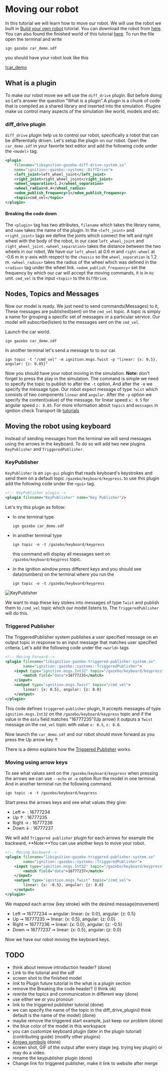 # Moving our robot

In this tutorial we will learn how to move our robot. We will use the robot we built in [Build your own robot](SDF_tutorial_link) tutorial. You can download the robot from [here](car_demo.sdf). You can also found the finished world of this tutorial [here](move_robot.sdf).
To run the file open the terminal and write

`ign gazebo car_demo.sdf`

you should have your robot look like this

[!car_demo](screen_shot)

## What is a plugin

To make our robot move we will use the `diff_drive` plugin. But before doing so Let's answer the question "What is a plugin".A plugin is a chunk of code that is compiled as a shared library and inserted into the simulation. Plugins make us control many aspects of the simulation like world, models and etc.

### diff_drive plugin

`diff_drive` plugin help us to control our robot, specifically a robot that can be differentially driven. Let's setup the plugin on our robot. Open the `car_demo.sdf` in your favorite text editor and add the following code under the `<model>` tag.

```xml
<plugin
    filename="libignition-gazebo-diff-drive-system.so"
    name="ignition::gazebo::systems::DiffDrive">
    <left_joint>left_wheel_joint</left_joint>
    <right_joint>right_wheel_joint</right_joint>
    <wheel_separation>1.2</wheel_separation>
    <wheel_radius>0.4</wheel_radius>
    <odom_publish_frequency>1</odom_publish_frequency>
    <topic>cmd_vel</topic>
</plugin>
```

#### Breaking the code down

The `<plugin>` tag has two attributes, `filename` which takes the library name, and `name` takes the name of the plugin. In the `<left_joint>` and `<right_joint>` tags we define the joints which connect the left and right wheel with the body of the robot, in our case `left_wheel_joint` and `right_wheel_joint`. `<wheel_separation>` takes the distance between the two wheels in our robot, We have our `left_wheel` at 0.6 m and `right-wheel` at -0.6 m in y-axis with respect to the `chassis` so the `wheel_separation` is 1.2 m. `<wheel_radius>` takes the radius of the wheel which was defined in the `<radius>` tag under the wheel link. `<odom_publish_frequency>` set the frequency by which our car will accept the moving commands, it is in `Hz` unit. `cmd_vel` is the input `<topic>` to the `DiffDrive`.

## Nodes, Topics and Messages

Now our model is ready. We just need to send commands(Messages) to it, These messages are published(sent) on the `cmd_vel` topic. A topic is simply a name for grouping a specific set of messages or a particular service. Our model will subscribe(listen) to the messages sent on the `cmd_vel`.

Launch the car world.

`ign gazebo car_demo.sdf`

In another terminal let's send a message to to our car.

`ign topic -t "/cmd_vel" -m ignition.msgs.Twist -p "linear: {x: 0.5}, angular: {z: 0.05}"`

Now you should have your robot moving in the simulation. **Note:** don't forget to press the play in the simulation. The command is simple we need to specify the topic to publish to after the `-t` option, And after the `-m` we specify the message type. Our robot expect message of type `Twist` which consists of two components `linear` and `angular`. After the `-p` option we specify the content(value) of the message. for linear speed `x: 0.5` for angular speed `z: 0.05`.
For more information about `topics` and `messages` in ignition check Transport lib [tutorials](https://ignitionrobotics.org/api/transport/9.0/tutorials.html)

## Moving the robot using keyboard

Instead of sending messages from the terminal we will send messages using the arrows in the keyboard. To do so will add two new plugins `KeyPublisher` and `TriggeredPublisher`.

### KeyPublisher

`KeyPublisher` is an `ign-gui` plugin that reads keyboard's keystrokes and send them on a default topic `/gazebo/keyboard/keypress`. to use this plugin add the following code under the `<gui>` tag.

```xml
<!-- KeyPublisher plugin-->
<plugin filename="KeyPublisher" name="Key Publisher"/>
```

Let's try this plugin as follow:

* In one terminal type

    `ign gazebo car_demo.sdf`

* In another terminal type

    `ign topic -e -t /gazebo/keyboard/keypress`
    
     this command will display all messages sent on `/gazebo/keyboard/keypress` topic.
* In the ignition window press different keys and you should see data(numbers) on the terminal where you run the

    `ign topic -e -t /gazebo/keyboard/keypress`

![KeyPublisher](KeyPublisher.png)

We want to map these key stokes into messages of type `Twist` and publish them to `/cmd_vel` topic which our model listens to. The `TriggeredPublisher` will do this.

### Triggered Publisher

The TriggeredPublisher system publishes a user specified message on an output topic in response to an input message that matches user specified criteria. Let's add the following code under the `<world>` tags

```xml
<!-- Moving Forward-->
<plugin filename="libignition-gazebo-triggered-publisher-system.so"
        name="ignition::gazebo::systems::TriggeredPublisher">
    <input type="ignition.msgs.Int32" topic="/gazebo/keyboard/keypress">
        <match field="data">16777235</match>
    </input>
    <output type="ignition.msgs.Twist" topic="/cmd_vel">
        linear: {x: 0.5}, angular: {z: 0.0}
    </output>
</plugin>
```

This code defines `triggered-publisher` plugin, It accepts messages of type `ignition.msgs.Int32` on the `/gazebo/keyboard/keypress` topic and if the value in the `data` field matches "16777235"(Up arrow) it outputs a `Twist` message on the `cmd_vel` topic with value `x: 0.5`, `z: 0.0`.

Now launch the `car_demo.sdf` and our robot should move forward as you press the Up arrow key &#8593;

There is a demo explains how the [Triggered Publisher](https://github.com/ignitionrobotics/ign-gazebo/blob/ign-gazebo2/tutorials/triggered_publisher.md) works.

### Moving using arrow keys

To see what values sent on the `/gazebo/keyboard/keypress` when pressing the arrows we can use `--echo` or `-e` option
Run the model in one terminal.
And in another terminal run the following command.

`ign topic -e -t /gazebo/keyboard/keypress`

Start press the arrows keys and see what values they give:

* Left &#8592;  : 16777234
* Up  &#8593;   : 16777235
* Right &#8594; : 16777236
* Down &#8595;  : 16777237

We will add `Triggered publisher` plugin for each arrows for example the backward, **Note:**You can use another keys to move your robot.

```xml
<!-- Moving Backward-->
<plugin filename="libignition-gazebo-triggered-publisher-system.so"
        name="ignition::gazebo::systems::TriggeredPublisher">
    <input type="ignition.msgs.Int32" topic="/gazebo/keyboard/keypress">
        <match field="data">16777237</match>
    </input>
    <output type="ignition.msgs.Twist" topic="/cmd_vel">
        linear: {x: -0.5}, angular: {z: 0.0}
    </output>
</plugin>
```

We mapped each arrow (key stroke) with the desired message(movement)

* Left &#10142; 16777234 &#10142; angular: linear: {x: 0.0}, angular: {z: 0.5}
* Up &#10142; 16777235 &#10142; linear: {x: 0.5}, angular: {z: 0.0}
* Right &#10142; 16777236 &#10142; linear: {x: 0.0}, angular: {z: -0.5}
* Down &#10142; 16777237 &#10142; linear: {x: 0.5}, angular: {z: 0.0}

Now we have our robot moving the keyboard keys.

## TODO

* think about remove introduction header? (done)
* Link to the tutorial and the sdf
* screen shot to the finished model
* link to Plugin future tutorial in the what is a plugin section
* remove the Breaking the code header? (I think ok)
* rewrite the topics and communication in different way (done)
* use either we or you pronoun 
* link to the triggered publisher tutorial (done)
* we can specify the name of the topic in the diff_drive_plugin(I think default is the name of the model) (done)
* maybe remove the triggered start example, just keep our problem (done)
* the blue color of the model in this workspace 
* you can customize keyboard plugin (later in the plugin tutorial) (contributing guide) (modify other plugins)
* [Arrows symbols](https://unicode-table.com/en/sets/arrow-symbols/) (done)
* screen shot, GIF of the output after every stage (eg. trying key plugin) or may do a video.
* rename the keypublisher plugin (done)
* Change link for triggered publisher, make it link to website after merge 
